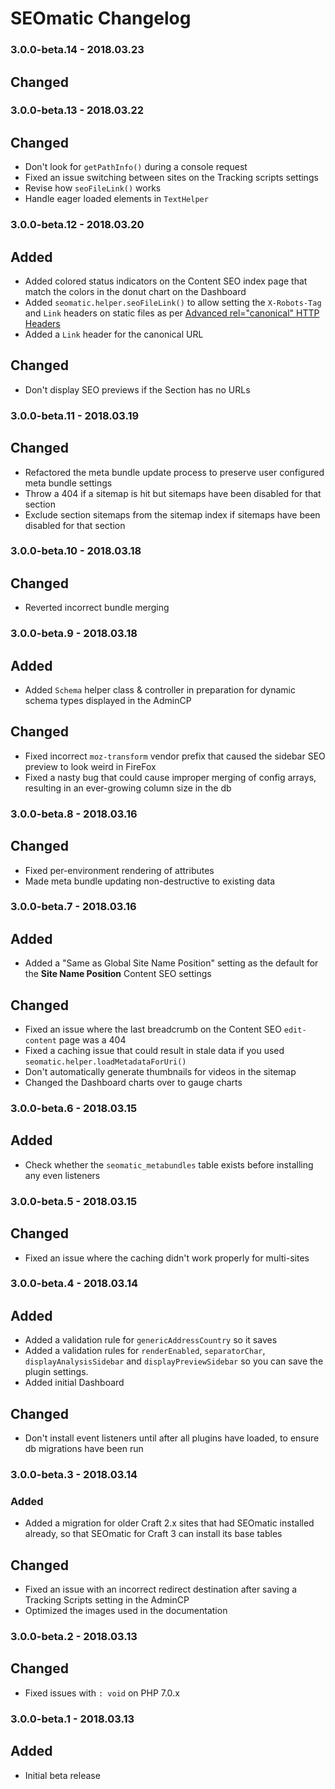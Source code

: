 # SEOmatic Changelog

### 3.0.0-beta.14 - 2018.03.23
## Changed

### 3.0.0-beta.13 - 2018.03.22
## Changed
* Don't look for `getPathInfo()` during a console request
* Fixed an issue switching between sites on the Tracking scripts settings
* Revise how `seoFileLink()` works
* Handle eager loaded elements in `TextHelper`

### 3.0.0-beta.12 - 2018.03.20
## Added
* Added colored status indicators on the Content SEO index page that match the colors in the donut chart on the Dashboard
* Added `seomatic.helper.seoFileLink()` to allow setting the `X-Robots-Tag` and `Link` headers on static files as per [Advanced rel="canonical" HTTP Headers](https://moz.com/blog/how-to-advanced-relcanonical-http-headers)
* Added a `Link` header for the canonical URL

## Changed
* Don't display SEO previews if the Section has no URLs

### 3.0.0-beta.11 - 2018.03.19
## Changed
* Refactored the meta bundle update process to preserve user configured meta bundle settings
* Throw a 404 if a sitemap is hit but sitemaps have been disabled for that section
* Exclude section sitemaps from the sitemap index if sitemaps have been disabled for that section

### 3.0.0-beta.10 - 2018.03.18
## Changed
* Reverted incorrect bundle merging

### 3.0.0-beta.9 - 2018.03.18
## Added
* Added `Schema` helper class & controller in preparation for dynamic schema types displayed in the AdminCP

## Changed
* Fixed incorrect `moz-transform` vendor prefix that caused the sidebar SEO preview to look weird in FireFox
* Fixed a nasty bug that could cause improper merging of config arrays, resulting in an ever-growing column size in the db

### 3.0.0-beta.8 - 2018.03.16
## Changed
* Fixed per-environment rendering of attributes
* Made meta bundle updating non-destructive to existing data

### 3.0.0-beta.7 - 2018.03.16
## Added
* Added a "Same as Global Site Name Position" setting as the default for the **Site Name Position** Content SEO settings

## Changed
* Fixed an issue where the last breadcrumb on the Content SEO `edit-content` page was a 404
* Fixed a caching issue that could result in stale data if you used `seomatic.helper.loadMetadataForUri()`
* Don't automatically generate thumbnails for videos in the sitemap
* Changed the Dashboard charts over to gauge charts

### 3.0.0-beta.6 - 2018.03.15
## Added
* Check whether the `seomatic_metabundles` table exists before installing any even listeners

### 3.0.0-beta.5 - 2018.03.15
## Changed
* Fixed an issue where the caching didn't work properly for multi-sites

### 3.0.0-beta.4 - 2018.03.14
## Added
* Added a validation rule for `genericAddressCountry` so it saves
* Added a validation rules for `renderEnabled`, `separatorChar`, `displayAnalysisSidebar` and `displayPreviewSidebar` so you can save the plugin settings.
* Added initial Dashboard

## Changed
* Don't install event listeners until after all plugins have loaded, to ensure db migrations have been run

### 3.0.0-beta.3 - 2018.03.14
### Added
* Added a migration for older Craft 2.x sites that had SEOmatic installed already, so that SEOmatic for Craft 3 can install its base tables

## Changed
* Fixed an issue with an incorrect redirect destination after saving a Tracking Scripts setting in the AdminCP
* Optimized the images used in the documentation

### 3.0.0-beta.2 - 2018.03.13
## Changed
* Fixed issues with `: void` on PHP 7.0.x

### 3.0.0-beta.1 - 2018.03.13
## Added
* Initial beta release
